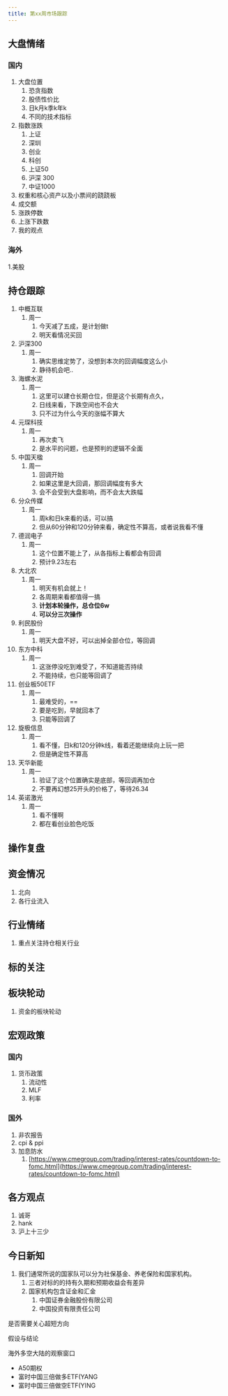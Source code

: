 ```yaml
---
title: 第xx周市场跟踪
---
```

## 大盘情绪

### 国内
1. 大盘位置
    1. 恐贪指数
    2. 股债性价比
    3. 日k月k季k年k
    4. 不同的技术指标
2. 指数涨跌
    1. 上证
    2. 深圳
    3. 创业
    4. 科创
    5. 上证50 
    6. 沪深 300
    7. 中证1000
3. 权重和核心资产以及小票间的跷跷板
4. 成交额
5. 涨跌停数
6. 上涨下跌数
7. 我的观点
### 海外
1.美股

## 持仓跟踪
1. 中概互联
   1. 周一
      1. 今天减了五成，是计划做t
      2. 明天看情况买回
2. 沪深300
   1. 周一
      1. 确实思维定势了，没想到本次的回调幅度这么小
      2. 静待机会吧..
3. 海螺水泥
   1. 周一
      1. 这里可以建仓长期仓位，但是这个长期有点久，
      2. 日线来看，下跌空间也不会大
      3. 只不过为什么今天的涨幅不算大
4. 元琛科技
   1. 周一
      1. 再次卖飞
      2. 是水平的问题，也是预判的逻辑不全面
5. 中国天楹
   1. 周一
      1. 回调开始
      2. 如果这里是大回调，那回调幅度有多大
      3. 会不会受到大盘影响，而不会太大跌幅
6. 分众传媒
   1. 周一
      1. 周k和日k来看的话，可以搞
      2. 但从60分钟和120分钟来看，确定性不算高，或者说我看不懂
7. 德润电子
   1. 周一
      1. 这个位置不能上了，从各指标上看都会有回调
      2. 预计9.23左右
8. 大北农
   1. 周一
      1. 明天有机会就上！
      2. 各周期来看都值得一搞
      3. **计划本轮操作，总仓位6w**
      4. **可以分三次操作**
9. 利民股份
   1. 周一
      1. 明天大盘不好，可以出掉全部仓位，等回调
10. 东方中科
    1.  周一
        1.  这涨停没吃到难受了，不知道能否持续
        2.  不能持续，也只能等回调了
11. 创业板50ETF
    1.  周一
        1.  最难受的，==
        2.  要是吃到，早就回本了
        3.  只能等回调了
12. 旋极信息
    1.  周一
        1.  看不懂，日k和120分钟k线，看着还能继续向上玩一把
        2.  但是确定性不算高
13. 天华新能
    1.  周一
        1.  验证了这个位置确实是底部，等回调再加仓
        2.  不要再幻想25开头的价格了，等待26.34
14. 英诺激光
    1.  周一
        1.  看不懂啊
        2.  都在看创业脸色吃饭

## 操作复盘

## 资金情况
1. 北向
2. 各行业流入

## 行业情绪
1. 重点关注持仓相关行业

## 标的关注

## 板块轮动
1. 资金的板块轮动

## 宏观政策

### 国内
1. 货币政策
   1. 流动性
   2. MLF
   3. 利率
### 国外
1. 非农报告
2. cpi & ppi
3. 加息防水
    1. [https://www.cmegroup.com/trading/interest-rates/countdown-to-fomc.html](https://www.cmegroup.com/trading/interest-rates/countdown-to-fomc.html)

## 各方观点
1. 诚哥
2. hank
3. 沪上十三少

## 今日新知
1. 我们通常所说的国家队可以分为社保基金、养老保险和国家机构。
   1. 三者对标的的持有久期和预期收益会有差异
   2. 国家机构包含证金和汇金
      1. 中国证券金融股份有限公司
      2. 中国投资有限责任公司

是否需要关心超短方向

假设与结论

海外多空大陆的观察窗口

* A50期权
* 富时中国三倍做多ETF(YANG
* 富时中国三倍做空ETF(YING

